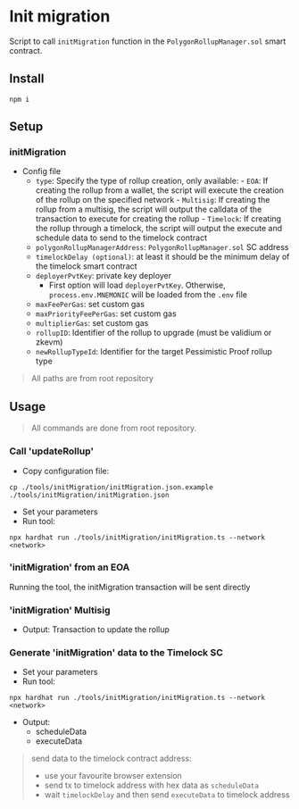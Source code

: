 # Init migration
Script to call `initMigration` function in the `PolygonRollupManager.sol` smart contract.

## Install
```
npm i
```

## Setup
### initMigration
- Config file
  - `type`: Specify the type of rollup creation, only available:
        - `EOA`: If creating the rollup from a wallet, the script will execute the creation of the rollup on the specified network
        - `Multisig`: If creating the rollup from a multisig, the script will output the calldata of the transaction to execute for creating the rollup
        - `Timelock`: If creating the rollup through a timelock, the script will output the execute and schedule data to send to the timelock contract
  - `polygonRollupManagerAddress`: `PolygonRollupManager.sol` SC address
  - `timelockDelay (optional)`: at least it should be the minimum delay of the timelock smart contract
  - `deployerPvtKey`: private key deployer
    - First option will load `deployerPvtKey`. Otherwise, `process.env.MNEMONIC` will be loaded from the `.env` file
  - `maxFeePerGas`: set custom gas
  - `maxPriorityFeePerGas`: set custom gas
  - `multiplierGas`: set custom gas
  - `rollupID`: Identifier of the rollup to upgrade (must be validium or zkevm)
  - `newRollupTypeId`: Identifier for the target Pessimistic Proof rollup type
> All paths are from root repository

## Usage
> All commands are done from root repository.

### Call 'updateRollup'
- Copy configuration file:
```
cp ./tools/initMigration/initMigration.json.example ./tools/initMigration/initMigration.json
```

- Set your parameters
- Run tool:
```
npx hardhat run ./tools/initMigration/initMigration.ts --network <network>
```

### 'initMigration'  from an EOA

Running the tool, the initMigration transaction will be sent directly

### 'initMigration'  Multisig

- Output: Transaction to update the rollup

### Generate 'initMigration' data to the Timelock SC
- Set your parameters
- Run tool:
```
npx hardhat run ./tools/initMigration/initMigration.ts --network <network>
```
- Output:
  - scheduleData
  - executeData
> send data to the timelock contract address:
> - use your favourite browser extension
> - send tx to timelock address with hex data as `scheduleData`
> - wait `timelockDelay` and then send `executeData` to timelock address
